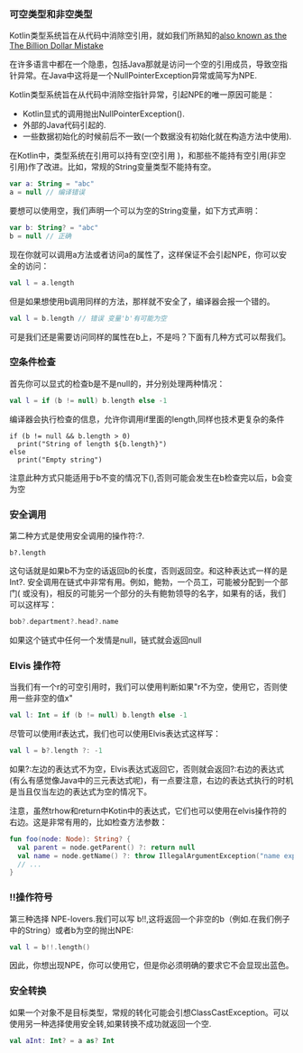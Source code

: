 ### 可空类型和非空类型
Kotlin类型系统旨在从代码中消除空引用，就如我们所熟知的[also known as the The Billion Dollar Mistake](https://en.wikipedia.org/wiki/Tony_Hoare#Apologies_and_retractions)

在许多语言中都在一个隐患，包括Java那就是访问一个空的引用成员，导致空指针异常。在Java中这将是一个NullPointerException异常或简写为NPE.

Kotlin类型系统旨在从代码中消除空指针异常，引起NPE的唯一原因可能是：

- Kotlin显式的调用抛出NullPointerException().
- 外部的Java代码引起的.
- 一些数据初始化的时候前后不一致(一个数据没有初始化就在构造方法中使用).

在Kotlin中，类型系统在引用可以持有空(空引用 )，和那些不能持有空引用(非空引用)作了改进。比如，常规的String变量类型不能持有空。

```Kotlin
var a: String = "abc"
a = null // 编译错误
```

要想可以使用空，我们声明一个可以为空的String变量，如下方式声明：

```Kotlin
var b: String? = "abc"
b = null // 正确
```

现在你就可以调用a方法或者访问a的属性了，这样保证不会引起NPE，你可以安全的访问：

```Kotlin
val l = a.length
```

但是如果想使用b调用同样的方法，那样就不安全了，编译器会报一个错的。

```Kotlin
val l = b.length // 错误 变量'b'有可能为空
```

可是我们还是需要访问同样的属性在b上，不是吗？下面有几种方式可以帮我们。

### 空条件检查 
首先你可以显式的检查b是不是null的，并分别处理两种情况：

```Kotlin
val l = if (b != null) b.length else -1
```

编译器会执行检查的信息，允许你调用if里面的length,同样也技术更复杂的条件

```Koitin
if (b != null && b.length > 0)
  print("String of length ${b.length}")
else
  print("Empty string")
```

注意此种方式只能适用于b不变的情况下(),否则可能会发生在b检查完以后，b会变为空

### 安全调用
第二种方式是使用安全调用的操作符:?.

```Kotoin
b?.length
```

这句话就是如果b不为空的话返回b的长度，否则返回空。和这种表达式一样的是Int?.
安全调用在链式中非常有用。例如，鲍勃，一个员工，可能被分配到一个部门(
或没有)，相反的可能另一个部分的头有鲍勃领导的名字，如果有的话，我们可以这样写：

```Kotlin
bob?.department?.head?.name
```
如果这个链式中任何一个发情是null，链式就会返回null

### Elvis 操作符
当我们有一个r的可空引用时，我们可以使用判断如果"r不为空，使用它，否则使用一些非空的值x"

```Kotlin
val l: Int = if (b != null) b.length else -1
```

尽管可以使用if表达式，我们也可以使用Elvis表达式这样写：

```Kotlin
val l = b?.length ?: -1
```

如果?:左边的表达式不为空，Elvis表达式返回它，否则就会返回?:右边的表达式(有么有感觉像Java中的三元表达式呢)，有一点要注意，右边的表达式执行的时机是当且仅当左边的表达式为空的情况下。

注意，虽然trhow和return中Kotin中的表达式，它们也可以使用在elvis操作符的右边。这是非常有用的，比如检查方法参数：

```Kotlin
fun foo(node: Node): String? {
  val parent = node.getParent() ?: return null
  val name = node.getName() ?: throw IllegalArgumentException("name expected")
  // ...
}
```

### !!操作符号
第三种选择 NPE-lovers.我们可以写 b!!,这将返回一个非空的b（例如.在我们例子中的String）或者b为空的抛出NPE:

```Kotlin
val l = b!!.length()
```

因此，你想出现NPE，你可以使用它，但是你必须明确的要求它不会显现出蓝色。

### 安全转换	
如果一个对象不是目标类型，常规的转化可能会引想ClassCastException。可以使用另一种选择使用安全转,如果转换不成功就返回一个空.

```Kotlin
val aInt: Int? = a as? Int
```

